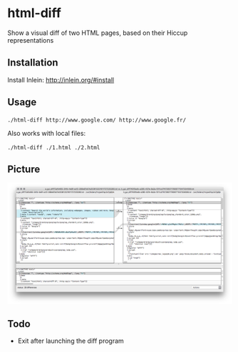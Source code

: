 # html-diff
Show a visual diff of two HTML pages, based on their Hiccup representations

## Installation

Install Inlein: http://inlein.org/#install

## Usage

`./html-diff http://www.google.com/ http://www.google.fr/`

Also works with local files:

`./html-diff ./1.html ./2.html`

## Picture

![screenshot](screenshot.png)

## Todo

- Exit after launching the diff program
